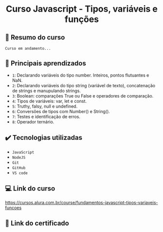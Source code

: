 # <h1 align="center" font-size="bold"> Curso Javascript - Tipos, variáveis e funções </h1>

## 📝 Resumo do curso

<p>
  
  ``Curso em andamento...``

</p>

## 🔨 Principais aprendizados

- `1`: Declarando variáveis do tipo number. Inteiros, pontos flutuantes e NaN.
- `2`: Declarando variáveis do tipo string (variável de texto), concatenação de strings e manupulando strings.
- `3`: Boolean: comparações True ou False e operadores de comparação.
- `4`: Tipos de variáveis: var, let e const.
- `5`: Truthy, falsy, null e undefined.
- `6`: Conversões de tipos com Number() e String().
- `7`: Testes e identificação de erros.
- `8`: Operador ternário.

## ✔️ Tecnologias utilizadas

- ``JavaScript``
- ``NodeJS``
- ``Git``
- ``GitHub``
- ``VS code``

## 💻 Link do curso

https://cursos.alura.com.br/course/fundamentos-javascript-tipos-variaveis-funcoes

## 📃 Link do certificado